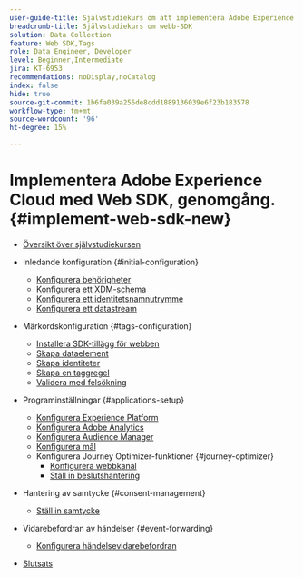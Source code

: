 ```yaml
---
user-guide-title: Självstudiekurs om att implementera Adobe Experience Cloud med webb-SDK
breadcrumb-title: Självstudiekurs om webb-SDK
solution: Data Collection
feature: Web SDK,Tags
role: Data Engineer, Developer
level: Beginner,Intermediate
jira: KT-6953
recommendations: noDisplay,noCatalog
index: false
hide: true
source-git-commit: 1b6fa039a255de8cdd1889136039e6f23b183578
workflow-type: tm+mt
source-wordcount: '96'
ht-degree: 15%

---
```



# Implementera Adobe Experience Cloud med Web SDK, genomgång. {#implement-web-sdk-new}

+ [Översikt över självstudiekursen](overview.md)
+ Inledande konfiguration {#initial-configuration}
   + [Konfigurera behörigheter](configure-permissions.md)
   + [Konfigurera ett XDM-schema](configure-schemas.md)
   + [Konfigurera ett identitetsnamnutrymme](configure-identities.md)
   + [Konfigurera ett datastream](configure-datastream.md)

+ Märkordskonfiguration {#tags-configuration}
   + [Installera SDK-tillägg för webben](install-web-sdk.md)
   + [Skapa dataelement](create-data-elements.md)
   + [Skapa identiteter](create-identities.md)
   + [Skapa en taggregel](create-tag-rule.md)
   + [Validera med felsökning](validate-with-debugger.md)

+ Programinställningar {#applications-setup}
   + [Konfigurera Experience Platform](setup-experience-platform.md)
   + [Konfigurera Adobe Analytics](setup-analytics.md)
   + [Konfigurera Audience Manager](setup-audience-manager.md)
   + [Konfigurera mål](setup-target.md)
   + Konfigurera Journey Optimizer-funktioner {#journey-optimizer}
      + [Konfigurera webbkanal](journey-optimizer/setup-web-channel.md)
      + [Ställ in beslutshantering](journey-optimizer/setup-decision-management.md)

+ Hantering av samtycke {#consent-management}
   + [Ställ in samtycke](setup-consent.md)

+ Vidarebefordran av händelser {#event-forwarding}
   + [Konfigurera händelsevidarebefordran](setup-event-forwarding.md)

+ [Slutsats](conclusion.md)


